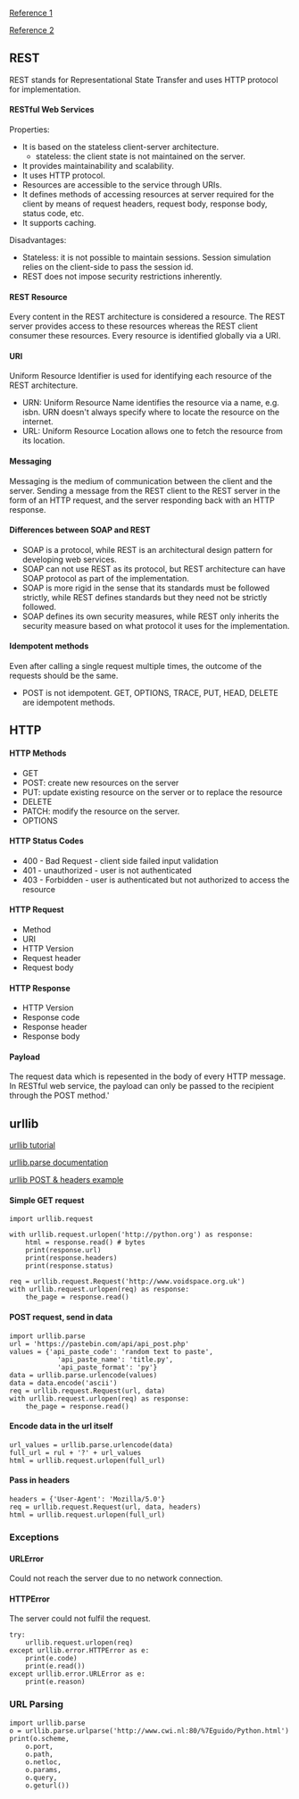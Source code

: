 [Reference 1](https://www.interviewbit.com/rest-api-interview-questions/#rest-api-basic-interview-questions)

[Reference 2](https://www.softwaretestinghelp.com/restful-web-services-interview-question/)

## REST

REST stands for Representational State Transfer and uses HTTP protocol for implementation. 

#### RESTful Web Services

Properties: 

- It is based on the stateless client-server architecture.
  - stateless: the client state is not maintained on the server.
- It provides maintainability and scalability.
- It uses HTTP protocol.
- Resources are accessible to the service through URIs.
- It defines methods of accessing resources at server required for the client by means of request headers, request body, response body, status code, etc.
- It supports caching.

Disadvantages:

- Stateless: it is not possible to maintain sessions. Session simulation relies on the client-side to pass the session id.
- REST does not impose security restrictions inherently.

#### REST Resource
 
Every content in the REST architecture is considered a resource. The REST server provides access to these resources whereas the REST client consumer these resources. Every resource is identified globally via a URI.

#### URI

Uniform Resource Identifier is used for identifying each resource of the REST architecture.
- URN: Uniform Resource Name identifies the resource via a name, e.g. isbn. URN doesn't always specify where to locate the resource on the internet.
- URL: Uniform Resource Location allows one to fetch the resource from its location.
  
#### Messaging
  
Messaging is the medium of communication between the client and the server. Sending a message from the REST client to the REST server in the form of an HTTP request, and the server responding back with an HTTP response.
  
#### Differences between SOAP and REST
  
- SOAP is a protocol, while REST is an architectural design pattern for developing web services.
- SOAP can not use REST as its protocol, but REST architecture can have SOAP protocol as part of the implementation.
- SOAP is more rigid in the sense that its standards must be followed strictly, while REST defines standards but they need not be strictly followed.
- SOAP defines its own security measures, while REST only inherits the security measure based on what protocol it uses for the implementation. 

#### Idempotent methods

Even after calling a single request multiple times, the outcome of the requests should be the same.
- POST is not idempotent. GET, OPTIONS, TRACE, PUT, HEAD, DELETE are idempotent methods.

## HTTP

#### HTTP Methods

- GET
- POST: create new resources on the server
- PUT: update existing resource on the server or to replace the resource
- DELETE
- PATCH: modify the resource on the server.
- OPTIONS
  
#### HTTP Status Codes
  
- 400 - Bad Request - client side failed input validation
- 401 - unauthorized - user is not authenticated
- 403 - Forbidden - user is authenticated but not authorized to access the resource


#### HTTP Request

- Method
- URI
- HTTP Version
- Request header
- Request body

#### HTTP Response

- HTTP Version
- Response code
- Response header
- Response body

#### Payload

The request data which is repesented in the body of every HTTP message. In RESTful web service, the payload can only be passed to the recipient through the POST method.'

## urllib

[urllib tutorial](https://docs.python.org/3/howto/urllib2.html#urllib-howto)

[urllib.parse documentation](https://docs.python.org/3/library/urllib.parse.html)

[urllib POST & headers example](https://pythonprogramming.net/urllib-tutorial-python-3/)

#### Simple GET request
```
import urllib.request

with urllib.request.urlopen('http://python.org') as response:
	html = response.read() # bytes
	print(response.url)
	print(response.headers)
	print(response.status)
```
```
req = urllib.request.Request('http://www.voidspace.org.uk')
with urllib.request.urlopen(req) as response:
	the_page = response.read()
```

#### POST request, send in data

```
import urllib.parse
url = 'https://pastebin.com/api/api_post.php'
values = {'api_paste_code': 'random text to paste',
			'api_paste_name': 'title.py',
			'api_paste_format': 'py'}
data = urllib.parse.urlencode(values)
data = data.encode('ascii')
req = urllib.request.Request(url, data)
with urllib.request.urlopen(req) as response:
	the_page = response.read()
  ```

#### Encode data in the url itself

```
url_values = urllib.parse.urlencode(data)
full_url = rul + '?' + url_values
html = urllib.request.urlopen(full_url)
```

#### Pass in headers
```
headers = {'User-Agent': 'Mozilla/5.0'}
req = urllib.request.Request(url, data, headers)
html = urllib.request.urlopen(full_url)
```

### Exceptions

#### URLError
Could not reach the server due to no network connection.

#### HTTPError
The server could not fulfil the request.

```
try:
	urllib.request.urlopen(req)
except urllib.error.HTTPError as e:
	print(e.code)
	print(e.read())
except urllib.error.URLError as e:
	print(e.reason)
```

### URL Parsing
```
import urllib.parse
o = urllib.parse.urlparse('http://www.cwi.nl:80/%7Eguido/Python.html')
print(o.scheme, 
	o.port, 
	o.path, 
	o.netloc, 
	o.params, 
	o.query, 
	o.geturl())
  ```

